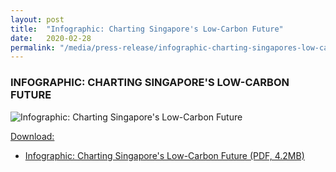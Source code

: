 ```yaml
---
layout: post
title:  "Infographic: Charting Singapore's Low-Carbon Future"
date:   2020-02-28
permalink: "/media/press-release/infographic-charting-singapores-low-carbon-future"
---
```


### INFOGRAPHIC: CHARTING SINGAPORE'S LOW-CARBON FUTURE

![Infographic: Charting Singapore's Low-Carbon Future](/images/leds-infographic.png "Infographic: Charting Singapore's Low-Carbon Future")


<u>Download:</u>

* [<a href="/files/default-source/publications/leds-infographic-final.pdf" target="_blank">Infographic: Charting Singapore's Low-Carbon Future (PDF, 4.2MB)</a>](/files/default-source/publications/leds-infographic-final.pdf)
